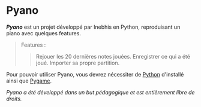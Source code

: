# Pyano

***Pyano*** est un projet développé par Inebhis en Python, reproduisant un piano avec quelques features.

> Features :
>> Rejouer les 20 dernières notes jouées.
>> Enregistrer ce qui a été joué.
>> Importer sa propre partition.

Pour pouvoir utiliser Pyano, vous devrez nécessiter de [Python](https://www.python.org/downloads/) d'installé ainsi que [Pygame](https://www.pygame.org/wiki/GettingStarted).

*Pyano a été développé dans un but pédagogique et est entièrement libre de droits.*
